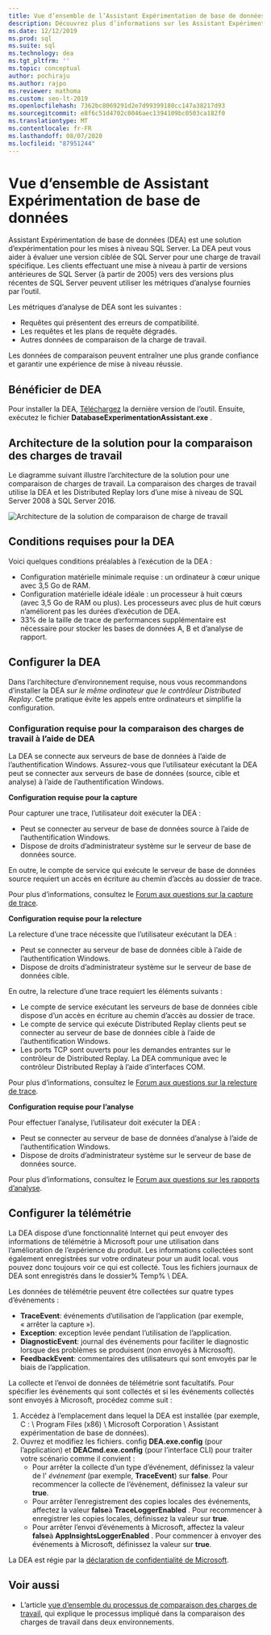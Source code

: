 ```yaml
---
title: Vue d’ensemble de l’Assistant Expérimentation de base de données
description: Découvrez plus d’informations sur les Assistant Expérimentation de base de données (DEA), par exemple comment évaluer une version ciblée de SQL Server pour une charge de travail spécifique.
ms.date: 12/12/2019
ms.prod: sql
ms.suite: sql
ms.technology: dea
ms.tgt_pltfrm: ''
ms.topic: conceptual
author: pochiraju
ms.author: rajpo
ms.reviewer: mathoma
ms.custom: seo-lt-2019
ms.openlocfilehash: 7362bc8069291d2e7d99399180cc147a38217d93
ms.sourcegitcommit: e8f6c51d4702c0046aec1394109bc0503ca182f0
ms.translationtype: MT
ms.contentlocale: fr-FR
ms.lasthandoff: 08/07/2020
ms.locfileid: "87951244"
---
```

# <a name="overview-of-database-experimentation-assistant"></a>Vue d’ensemble de Assistant Expérimentation de base de données

Assistant Expérimentation de base de données (DEA) est une solution d’expérimentation pour les mises à niveau SQL Server. La DEA peut vous aider à évaluer une version ciblée de SQL Server pour une charge de travail spécifique. Les clients effectuant une mise à niveau à partir de versions antérieures de SQL Server (à partir de 2005) vers des versions plus récentes de SQL Server peuvent utiliser les métriques d’analyse fournies par l’outil.

Les métriques d’analyse de DEA sont les suivantes :

- Requêtes qui présentent des erreurs de compatibilité.
- Les requêtes et les plans de requête dégradés.
- Autres données de comparaison de la charge de travail.

Les données de comparaison peuvent entraîner une plus grande confiance et garantir une expérience de mise à niveau réussie.

## <a name="get-dea"></a>Bénéficier de DEA

Pour installer la DEA, [Téléchargez](https://www.microsoft.com/download/details.aspx?id=54090) la dernière version de l’outil. Ensuite, exécutez le fichier **DatabaseExperimentationAssistant.exe** .

## <a name="solution-architecture-for-comparing-workloads"></a>Architecture de la solution pour la comparaison des charges de travail

Le diagramme suivant illustre l’architecture de la solution pour une comparaison de charges de travail. La comparaison des charges de travail utilise la DEA et les Distributed Replay lors d’une mise à niveau de SQL Server 2008 à SQL Server 2016.

![Architecture de la solution de comparaison de charge de travail](./media/database-experimentation-assistant-overview/dea-overview-compare-solution-architecture.png)

## <a name="dea-prerequisites"></a>Conditions requises pour la DEA

Voici quelques conditions préalables à l’exécution de la DEA :

- Configuration matérielle minimale requise : un ordinateur à cœur unique avec 3,5 Go de RAM.
- Configuration matérielle idéale idéale : un processeur à huit cœurs (avec 3,5 Go de RAM ou plus). Les processeurs avec plus de huit cœurs n’améliorent pas les durées d’exécution de DEA.
- 33% de la taille de trace de performances supplémentaire est nécessaire pour stocker les bases de données A, B et d’analyse de rapport.

## <a name="configure-dea"></a>Configurer la DEA

Dans l’architecture d’environnement requise, nous vous recommandons d’installer la DEA *sur le même ordinateur que le contrôleur Distributed Replay*. Cette pratique évite les appels entre ordinateurs et simplifie la configuration.

### <a name="required-configuration-for-workload-comparison-using-dea"></a>Configuration requise pour la comparaison des charges de travail à l’aide de DEA

La DEA se connecte aux serveurs de base de données à l’aide de l’authentification Windows. Assurez-vous que l’utilisateur exécutant la DEA peut se connecter aux serveurs de base de données (source, cible et analyse) à l’aide de l’authentification Windows.

**Configuration requise pour la capture**

Pour capturer une trace, l’utilisateur doit exécuter la DEA :

- Peut se connecter au serveur de base de données source à l’aide de l’authentification Windows.
- Dispose de droits d’administrateur système sur le serveur de base de données source.

En outre, le compte de service qui exécute le serveur de base de données source requiert un accès en écriture au chemin d’accès au dossier de trace.

Pour plus d’informations, consultez le [Forum aux questions sur la capture de trace](database-experimentation-assistant-capture-trace.md#frequently-asked-questions-about-trace-capture).

**Configuration requise pour la relecture**

La relecture d’une trace nécessite que l’utilisateur exécutant la DEA :

- Peut se connecter au serveur de base de données cible à l’aide de l’authentification Windows.
- Dispose de droits d’administrateur système sur le serveur de base de données cible.

En outre, la relecture d’une trace requiert les éléments suivants :

- Le compte de service exécutant les serveurs de base de données cible dispose d’un accès en écriture au chemin d’accès au dossier de trace.
- Le compte de service qui exécute Distributed Replay clients peut se connecter au serveur de base de données cible à l’aide de l’authentification Windows.
- Les ports TCP sont ouverts pour les demandes entrantes sur le contrôleur de Distributed Replay. La DEA communique avec le contrôleur Distributed Replay à l’aide d’interfaces COM.

Pour plus d’informations, consultez le [Forum aux questions sur la relecture de trace](database-experimentation-assistant-replay-trace.md#frequently-asked-questions-about-trace-replay).

**Configuration requise pour l’analyse**

Pour effectuer l’analyse, l’utilisateur doit exécuter la DEA :

- Peut se connecter au serveur de base de données d’analyse à l’aide de l’authentification Windows.
- Dispose de droits d’administrateur système sur le serveur de base de données source.

Pour plus d’informations, consultez le [Forum aux questions sur les rapports d’analyse](database-experimentation-assistant-create-report.md#frequently-asked-questions-about-analysis-reports).

## <a name="set-up-telemetry"></a>Configurer la télémétrie

La DEA dispose d’une fonctionnalité Internet qui peut envoyer des informations de télémétrie à Microsoft pour une utilisation dans l’amélioration de l’expérience du produit. Les informations collectées sont également enregistrées sur votre ordinateur pour un audit local. vous pouvez donc toujours voir ce qui est collecté. Tous les fichiers journaux de DEA sont enregistrés dans le dossier% Temp% \\ DEA.

Les données de télémétrie peuvent être collectées sur quatre types d’événements :

- **TraceEvent**: événements d’utilisation de l’application (par exemple, « arrêter la capture »).
- **Exception**: exception levée pendant l’utilisation de l’application.
- **DiagnosticEvent**: journal des événements pour faciliter le diagnostic lorsque des problèmes se produisent (*non* envoyés à Microsoft).
- **FeedbackEvent**: commentaires des utilisateurs qui sont envoyés par le biais de l’application.

La collecte et l’envoi de données de télémétrie sont facultatifs. Pour spécifier les événements qui sont collectés et si les événements collectés sont envoyés à Microsoft, procédez comme suit :

1. Accédez à l’emplacement dans lequel la DEA est installée (par exemple, C : \\ Program Files (x86) \\ Microsoft Corporation \\ Assistant expérimentation de base de données).
2. Ouvrez et modifiez les fichiers. config **DEA.exe.config** (pour l’application) et **DEACmd.exe.config** (pour l’interface CLI) pour traiter votre scénario comme il convient :
    - Pour arrêter la collecte d’un type d’événement, définissez la valeur de l' *événement* (par exemple, **TraceEvent**) sur **false**. Pour recommencer la collecte de l’événement, définissez la valeur sur **true**.
    - Pour arrêter l’enregistrement des copies locales des événements, affectez la valeur **false**à **TraceLoggerEnabled** . Pour recommencer à enregistrer les copies locales, définissez la valeur sur **true**.
    - Pour arrêter l’envoi d’événements à Microsoft, affectez la valeur **false**à **AppInsightsLoggerEnabled** . Pour commencer à envoyer des événements à Microsoft, définissez la valeur sur **true**.

La DEA est régie par la [déclaration de confidentialité de Microsoft](https://aka.ms/dea-privacy).

## <a name="see-also"></a>Voir aussi

- L’article [vue d’ensemble du processus de comparaison des charges de travail](database-experimentation-assistant-get-started.md), qui explique le processus impliqué dans la comparaison des charges de travail dans deux environnements.
